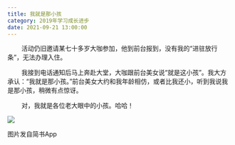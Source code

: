 ```yaml
---
title: 我就是那小孩
category: 2019年学习成长进步
date: 2021-09-21 13:00:00
---
```


        活动仍旧邀请某七十多岁大咖参加，他到前台报到，没有我的“进驻放行条”，无法办理入住。  

        我接到电话通知后马上奔赴大堂，大咖跟前台美女说“就是这小孩”。我大方承认：“我就是那小孩。”前台美女大约和我年龄相仿，或者比我还小，听到我说我是那小孩，稍微有点惊讶。  

        对，我就是各位老大眼中的小孩。哈哈！

![](http://upload-images.jianshu.io/upload_images/3910675-5c7ddd89406fdef6.jpg?imageMogr2/auto-orient/strip%7CimageView2/2/w/1080/q/50)  

图片发自简书App